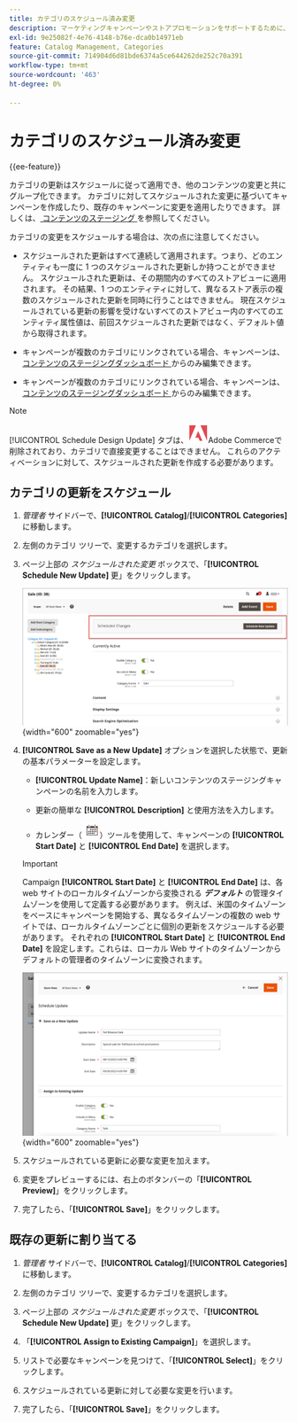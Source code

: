 ```yaml
---
title: カテゴリのスケジュール済み変更
description: マーケティングキャンペーンやストアプロモーションをサポートするために、カテゴリの変更をスケジュールする方法を説明します。
exl-id: 9e25082f-4e76-4148-b76e-dca0b14971eb
feature: Catalog Management, Categories
source-git-commit: 714904d6d81bde6374a5ce644262de252c70a391
workflow-type: tm+mt
source-wordcount: '463'
ht-degree: 0%

---
```


# カテゴリのスケジュール済み変更

{{ee-feature}}

カテゴリの更新はスケジュールに従って適用でき、他のコンテンツの変更と共にグループ化できます。 カテゴリに対してスケジュールされた変更に基づいてキャンペーンを作成したり、既存のキャンペーンに変更を適用したりできます。 詳しくは、[ コンテンツのステージング ](../content-design/content-staging.md) を参照してください。

カテゴリの変更をスケジュールする場合は、次の点に注意してください。

- スケジュールされた更新はすべて連続して適用されます。つまり、どのエンティティも一度に 1 つのスケジュールされた更新しか持つことができません。 スケジュールされた更新は、その期間内のすべてのストアビューに適用されます。 その結果、1 つのエンティティに対して、異なるストア表示の複数のスケジュールされた更新を同時に行うことはできません。 現在スケジュールされている更新の影響を受けないすべてのストアビュー内のすべてのエンティティ属性値は、前回スケジュールされた更新ではなく、デフォルト値から取得されます。

- キャンペーンが複数のカテゴリにリンクされている場合、キャンペーンは、[ コンテンツのステージングダッシュボード ](../content-design/content-staging-dashboard.md) からのみ編集できます。

- キャンペーンが複数のカテゴリにリンクされている場合、キャンペーンは、[ コンテンツのステージングダッシュボード ](../content-design/content-staging-dashboard.md) からのみ編集できます。

>[!NOTE]
>
>[!UICONTROL Schedule Design Update] タブは、![Adobe Commerce](../assets/adobe-logo.svg)Adobe Commerceで削除されており、カテゴリで直接変更することはできません。 これらのアクティベーションに対して、スケジュールされた更新を作成する必要があります。

## カテゴリの更新をスケジュール

1. _管理者_ サイドバーで、**[!UICONTROL Catalog]**/**[!UICONTROL Categories]** に移動します。

1. 左側のカテゴリ ツリーで、変更するカテゴリを選択します。

1. ページ上部の _スケジュールされた変更_ ボックスで、「**[!UICONTROL Schedule New Update]** 更」をクリックします。

   ![ スケジュールされた変更 ](./assets/category-scheduled-changes.png){width="600" zoomable="yes"}

1. **[!UICONTROL Save as a New Update]** オプションを選択した状態で、更新の基本パラメーターを設定します。

   - **[!UICONTROL Update Name]**：新しいコンテンツのステージングキャンペーンの名前を入力します。

   - 更新の簡単な **[!UICONTROL Description]** と使用方法を入力します。

   - カレンダー（![ カレンダーアイコン ](../assets/icon-calendar.png)）ツールを使用して、キャンペーンの **[!UICONTROL Start Date]** と **[!UICONTROL End Date]** を選択します。

   >[!IMPORTANT]
   >
   >Campaign **[!UICONTROL Start Date]** と **[!UICONTROL End Date]** は、各 web サイトのローカルタイムゾーンから変換される **_デフォルト_** の管理タイムゾーンを使用して定義する必要があります。 例えば、米国のタイムゾーンをベースにキャンペーンを開始する、異なるタイムゾーンの複数の web サイトでは、ローカルタイムゾーンごとに個別の更新をスケジュールする必要があります。 それぞれの **[!UICONTROL Start Date]** と **[!UICONTROL End Date]** を設定します。これらは、ローカル Web サイトのタイムゾーンからデフォルトの管理者のタイムゾーンに変換されます。

   ![ スケジュールされた変更 ](./assets/category-scheduled-changes-new-update.png){width="600" zoomable="yes"}

1. スケジュールされている更新に必要な変更を加えます。

1. 変更をプレビューするには、右上のボタンバーの「**[!UICONTROL Preview]**」をクリックします。

1. 完了したら、「**[!UICONTROL Save]**」をクリックします。

## 既存の更新に割り当てる

1. _管理者_ サイドバーで、**[!UICONTROL Catalog]**/**[!UICONTROL Categories]** に移動します。

1. 左側のカテゴリ ツリーで、変更するカテゴリを選択します。

1. ページ上部の _スケジュールされた変更_ ボックスで、「**[!UICONTROL Schedule New Update]** 更」をクリックします。

1. 「**[!UICONTROL Assign to Existing Campaign]**」を選択します。

1. リストで必要なキャンペーンを見つけて、「**[!UICONTROL Select]**」をクリックします。

1. スケジュールされている更新に対して必要な変更を行います。

1. 完了したら、「**[!UICONTROL Save]**」をクリックします。
